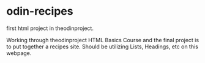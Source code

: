 # odin-recipes
first html project in theodinproject.

Working through theodinproject HTML Basics Course and the final project is to put together a recipes site. Should be utilizing Lists, Headings, etc on this webpage.